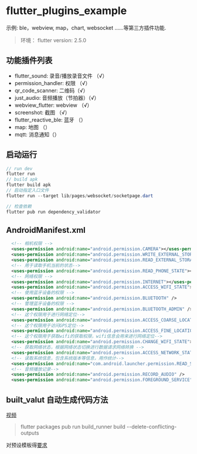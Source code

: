 # flutter_plugins_example

示例: ble，webview, map，chart, websocket ......等第三方插件功能.

> 环境： flutter version: 2.5.0

## 功能插件列表

- flutter_sound: 录音/播放录音文件 （√）
- permission_handler: 权限 （√）
- qr_code_scanner: 二维码（√）
- just_audio: 音频播放（节拍器）（√）
- webview_flutter: webview （√）
- screenshot: 截图 （√）
- flutter_reactive_ble: 蓝牙 （）
- map: 地图 （）
- mqtt: 消息通知（）

## 启动运行

```java
// run dev
flutter run
// build apk
flutter build apk
// 启动指定入口文件
flutter run --target lib/pages/websocket/socketpage.dart

// 检查依赖
flutter pub run dependency_validator
```

## AndroidManifest.xml

```xml
  <!-- 相机权限 -->
  <uses-permission android:name="android.permission.CAMERA"></uses-permission>
  <uses-permission android:name="android.permission.WRITE_EXTERNAL_STORAGE"></uses-permission>
  <uses-permission android:name="android.permission.READ_EXTERNAL_STORAGE"></uses-permission>
  <!-- 用于读取手机当前的状态-->
  <uses-permission android:name="android.permission.READ_PHONE_STATE"></uses-permission>
  <!-- 网络权限 -->
  <uses-permission android:name="android.permission.INTERNET"></uses-permission>
  <uses-permission android:name="android.permission.ACCESS_WIFI_STATE"></uses-permission>
  <!-- 使用蓝牙设备的权限 -->
  <uses-permission android:name="android.permission.BLUETOOTH" />
  <!-- 管理蓝牙设备的权限 -->
  <uses-permission android:name="android.permission.BLUETOOTH_ADMIN" />
  <!-- 这个权限用于进行网络定位-->
  <uses-permission android:name="android.permission.ACCESS_COARSE_LOCATION"></uses-permission>
  <!-- 这个权限用于访问GPS定位-->
  <uses-permission android:name="android.permission.ACCESS_FINE_LOCATION"></uses-permission>
  <!-- 这个权限用于获取wifi的获取权限，wifi信息会用来进行网络定位-->
  <uses-permission android:name="android.permission.CHANGE_WIFI_STATE"></uses-permission>
  <!-- 获取网络状态，根据网络状态切换进行数据请求网络转换 -->
  <uses-permission android:name="android.permission.ACCESS_NETWORK_STATE"></uses-permission>
  <!-- 读取系统信息，包含系统版本等信息，用作统计-->
  <uses-permission android:name="com.android.launcher.permission.READ_SETTINGS"></uses-permission>
  <!-- 音频播放记录-->
  <uses-permission android:name="android.permission.RECORD_AUDIO" />
  <uses-permission android:name="android.permission.FOREGROUND_SERVICE" />
```

## built_valut 自动生成代码方法

[视频](https://www.youtube.com/watch?v=hNbOSSgpneI)

<!-- 执行生成代码 -->

> flutter packages pub run build_runner build --delete-conflicting-outputs

对预设模板得[要求](https://www.stacksecrets.com/flutter/how-to-use-built_value-library)
